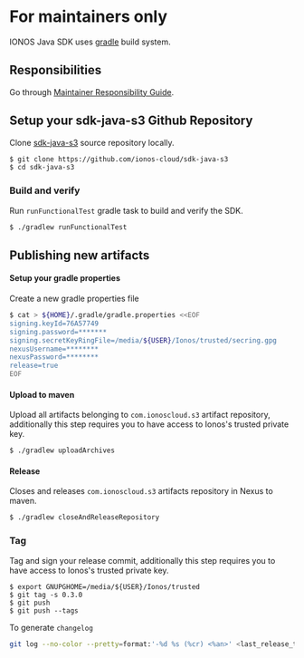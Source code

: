 # For maintainers only
IONOS Java SDK uses [gradle](https://gradle.org/) build system.

## Responsibilities
Go through [Maintainer Responsibility Guide](https://gist.github.com/abperiasamy/f4d9b31d3186bbd26522).

## Setup your sdk-java-s3 Github Repository
Clone [sdk-java-s3](https://github.com/ionos-cloud/sdk-java-s3/) source repository locally.
```sh
$ git clone https://github.com/ionos-cloud/sdk-java-s3
$ cd sdk-java-s3
```

### Build and verify
Run `runFunctionalTest` gradle task to build and verify the SDK.
```sh
$ ./gradlew runFunctionalTest
```

## Publishing new artifacts
#### Setup your gradle properties
Create a new gradle properties file
```sh
$ cat > ${HOME}/.gradle/gradle.properties <<EOF
signing.keyId=76A57749
signing.password=*******
signing.secretKeyRingFile=/media/${USER}/Ionos/trusted/secring.gpg
nexusUsername=********
nexusPassword=********
release=true
EOF
```

#### Upload to maven
Upload all artifacts belonging to `com.ionoscloud.s3` artifact repository, additionally this step requires you to have access to Ionos's trusted private key.
```sh
$ ./gradlew uploadArchives
```

#### Release
Closes and releases `com.ionoscloud.s3` artifacts repository in Nexus to maven.
```sh
$ ./gradlew closeAndReleaseRepository
```

### Tag
Tag and sign your release commit, additionally this step requires you to have access to Ionos's trusted private key.
```
$ export GNUPGHOME=/media/${USER}/Ionos/trusted
$ git tag -s 0.3.0
$ git push
$ git push --tags
```

To generate `changelog`
```sh
git log --no-color --pretty=format:'-%d %s (%cr) <%an>' <last_release_tag>..<latest_release_tag>
```
